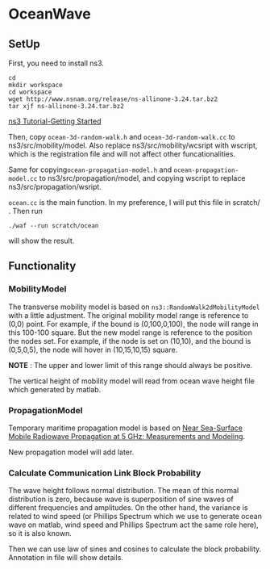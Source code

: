 # OceanWave

## SetUp
First, you need to install ns3.
```
cd
mkdir workspace
cd workspace
wget http://www.nsnam.org/release/ns-allinone-3.24.tar.bz2
tar xjf ns-allinone-3.24.tar.bz2
```
[ns3 Tutorial-Getting Started](https://www.nsnam.org/docs/release/3.24/tutorial/html/getting-started.html#downloading-ns3)

Then, copy `ocean-3d-random-walk.h` and `ocean-3d-random-walk.cc` to ns3/src/mobility/model. Also replace ns3/src/mobility/wcsript with wscript, which is the registration file and will not affect other funcationalities.

Same for copying`ocean-propagation-model.h` and `ocean-propagation-model.cc` to ns3/src/propagation/model, and copying wscript to replace ns3/src/propagation/wsript.

`ocean.cc` is the main function. In my preference, I will put this file in scratch/ . Then run
```
./waf --run scratch/ocean
```
will show the result.


## Functionality
### MobilityModel

The transverse mobility model is based on `ns3::RandomWalk2dMobilityModel` with a little adjustment. The original mobility model range is reference to (0,0) point. For example, if the bound is (0,100,0,100), the node will range in this 100-100 square. But the new model range is reference to the position the nodes set. For example, if the node is set on (10,10), and the bound is (0,5,0,5), the node will hover in (10,15,10,15) square. 

**NOTE** : The upper and lower limit of this range should always be positive.

The vertical height of mobility model will read from ocean wave height file which generated by matlab.

### PropagationModel

Temporary maritime propagation model is based on [Near Sea-Surface Mobile Radiowave Propagation at 5 GHz: Measurements and Modeling](https://www.radioeng.cz/fulltexts/2014/14_03_0824_0830.pdf).

New propagation model will add later.

### Calculate Communication Link Block Probability

The wave height follows normal distribution. The mean of this normal distribution is zero, because wave is superposition of sine waves of different frequencies and amplitudes. On the other hand, the variance is related to wind speed (or Phillips Spectrum which we use to generate ocean wave on matlab, wind speed and Phillips Spectrum act the same role here), so it is also known.

Then we can use law of sines and cosines to calculate the block probability. Annotation in file will show details.
